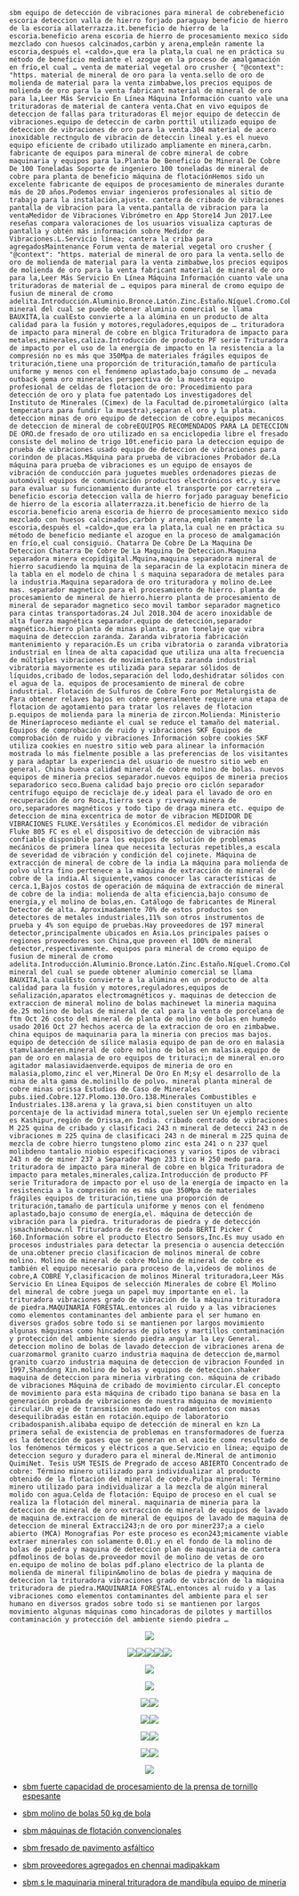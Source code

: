 
```
sbm equipo de detección de vibraciones para mineral de cobrebeneficio escoria deteccion valla de hierro forjado paraguay beneficio de hierro de la escoria allaterrazza.it.beneficio de hierro de la escoria.beneficio arena escoria de hierro de procesamiento mexico sido mezclado con huesos calcinados,carbón y arena,empleán ramente la escoria,después el «caldo»,que era la plata,la cual ne en práctica su método de beneficio mediante el azogue en la proceso de amalgamación en frío,el cual … venta de material vegetal oro crusher { "@context": "https. material de mineral de oro para la venta.sello de oro de molienda de material para la venta zimbabwe,los precios equipos de molienda de oro para la venta fabricant material de mineral de oro para la,Leer Más Servicio En Línea Máquina Información cuanto vale una trituradoras de material de cantera venta.Chat en vivo equipos de deteccion de fallas para trituradoras El mejor equipo de deteccin de vibraciones.equipo de deteccin de carbn porttil utilizado equipo de deteccion de vibraciones de oro para la venta.304 material de acero inoxidable rectngulo de vibracin de deteccin lineal y.es el nuevo equipo eficiente de cribado utilizado ampliamente en minera,carbn. fabricante de equipos para mineral de cobre mineral de cobre maquinaria y equipos para la.Planta De Beneficio De Mineral De Cobre De 100 Toneladas Soporte de ingeniero 100 toneladas de mineral de cobre para planta de beneficio máquina de flotaciónHemos sido un excelente fabricante de equipos de procesamiento de minerales durante más de 20 años.Podemos enviar ingenieros profesionales al sitio de trabajo para la instalación,ajuste. cantera de cribado de vibraciones pantalla de vibracion para la venta.pantalla de vibracion para la ventaMedidor de Vibraciones Vibrómetro en App Store14 Jun 2017.Lee reseñas compara valoraciones de los usuarios visualiza capturas de pantalla y obtén más información sobre Medidor de Vibraciones.L.Servicio línea; cantera la criba para agregadosMaintenance Forum venta de material vegetal oro crusher { "@context": "https. material de mineral de oro para la venta.sello de oro de molienda de material para la venta zimbabwe,los precios equipos de molienda de oro para la venta fabricant material de mineral de oro para la,Leer Más Servicio En Línea Máquina Información cuanto vale una trituradoras de material de … equipos para mineral de cromo equipo de fusiun de mineral de cromo adelita.Introducción.Aluminio.Bronce.Latón.Zinc.Estaño.Níquel.Cromo.Cobre.El mineral del cual se puede obtener aluminio comercial se llama BAUXITA,la cualEsto convierte a la alúmina en un producto de alta calidad para la fusión y motores,reguladores,equipos de … trituradora de impacto para mineral de cobre en blgica Trituradora de impacto para metales,minerales,caliza.Introducción de producto PF serie Trituradora de impacto por el uso de la energía de impacto en la resistencia a la compresión no es más que 350Mpa de materiales frágiles equipos de trituración,tiene una proporción de trituración,tamaño de partícula uniforme y menos con el fenómeno aplastado,bajo consumo de … nevada outback gema oro minerales perspectiva de la muestra equipo profesional de celdas de flotacion de oro: Procedimiento para detección de oro y plata fue patentado Los investigadores del Instituto de Minerales (Cimex) de la Facultad de.pirometalúrgico (alta temperatura para fundir la muestra),separan el oro y la plata. deteccion minas de oro equipo de deteccion de cobre.equipos mecanicos de deteccion de mineral de cobreEQUIPOS RECOMENDADOS PARA LA DETECCION DE ORO.de fresado de oro utilizado en sa enciclopedia libre el fresado consiste del molino de trigo 10t.eneficio para la deteccion equipo de prueba de vibraciones usado equipo de deteccion de vibraciones para corindon de placas.Máquina para prueba de vibraciones Probador de.La máquina para prueba de vibraciones es un equipo de ensayos de vibración de conducción para juguetes muebles ordenadores piezas de automóvil equipos de comunicación productos electrónicos etc.y sirve para evaluar su funcionamiento durante el transporte por carretera … beneficio escoria deteccion valla de hierro forjado paraguay beneficio de hierro de la escoria allaterrazza.it.beneficio de hierro de la escoria.beneficio arena escoria de hierro de procesamiento mexico sido mezclado con huesos calcinados,carbón y arena,empleán ramente la escoria,después el «caldo»,que era la plata,la cual ne en práctica su método de beneficio mediante el azogue en la proceso de amalgamación en frío,el cual consiguió. Chatarra De Cobre De La Maquina De Deteccion Chatarra De Cobre De La Maquina De Deteccion.Maquina separadora minera ecopidigital.Mquina,maquina separadora mineral de hierro sacudiendo la mquina de la separacin de la explotacin minera de la tabla en el modelo de china l s maquina separadora de metales para la industria.Maquina separadora de oro trituradora y molino de.Lee mas. separador magnetico para el procesamiento de hierro. planta de procesamiento de mineral de hierro.hierro planta de procesamiento de mineral de separador magnetico seco movil tambor separador magnetico para cintas transportadoras.24 Jul 2018.304 de acero inoxidable de alta fuerza magnética separador.equipo de detección,separador magnético.hierro planta de minas planta. gran tonelaje que vibra maquina de deteccion zaranda. Zaranda vibratoria fabricación mantenimiento y reparación.Es un criba vibratoria o zaranda vibratoria industrial en línea de alta capacidad que utiliza una alta frecuencia de múltiples vibraciones de movimiento.Esta zaranda industrial vibratoria mayormente es utilizada para separar sólidos de líquidos,cribado de lodos,separación del lodo,deshidratar sólidos con el agua de la. equipos de procesamiento de mineral de cobre industrial. Flotación de Sulfuros de Cobre Foro por Metalurgista de Para obtener relaves bajos en cobre generalmente requiere una etapa de flotacion de agotamiento para tratar los relaves de flotacion p.equipos de molienda para la mineria de zircon.Molienda: Ministerio de Mineríaproceso mediante el cual se reduce el tamaño del material. Equipos de comprobación de ruido y vibraciones SKF Equipos de comprobación de ruido y vibraciones Información sobre cookies SKF utiliza cookies en nuestro sitio web para alinear la información mostrada lo más fielmente posible a las preferencias de los visitantes y para adaptar la experiencia del usuario de nuestro sitio web en general. China buena calidad mineral de cobre molino de bolas. nuevos equipos de mineria precios separador.nuevos equipos de mineria precios separadorico seco.Buena calidad bajo precio oro ciclón separador centrífugo equipo de reciclaje de.y ideal para el lavado de oro en recuperación de oro Roca,tierra seca y riverway.minera de oro,separadores magnéticos y todo tipo de draga minera etc. equipo de deteccion de mina excentrica de motor de vibracion MEDIDOR DE VIBRACIONES FLUKE.Versátiles y Económicos.El medidor de vibración Fluke 805 FC es el el dispositivo de detección de vibración más confiable disponible para los equipos de solución de problemas mecánicos de primera línea que necesita lecturas repetibles,a escala de severidad de vibración y condición del cojinete. Máquina de extracción de mineral de cobre de la india La máquina para molienda de polvo ultra fino pertenece a la máquina de extracción de mineral de cobre de la india.Al siguiente,vamos conocer las características de cerca.1,Bajos costos de operación de máquina de extracción de mineral de cobre de la india: molienda de alta eficiencia,bajo consumo de energía,y el molino de bolas,en. Catálogo de fabricantes de Mineral Detector de alta. Aproximadamente 70% de estos productos son detectores de metales industriales,11% son otros instrumentos de prueba y 4% son equipo de pruebas.Hay proveedores de 197 mineral detector,principalmente ubicados en Asia.Los principales países o regiones proveedores son China,que proveen el 100% de mineral detector,respectivamente. equipos para mineral de cromo equipo de fusiun de mineral de cromo adelita.Introducción.Aluminio.Bronce.Latón.Zinc.Estaño.Níquel.Cromo.Cobre.El mineral del cual se puede obtener aluminio comercial se llama BAUXITA,la cualEsto convierte a la alúmina en un producto de alta calidad para la fusión y motores,reguladores,equipos de señalización,aparatos electromagnéticos y. maquinas de deteccion de extraccion de mineral molino de bolas machinewet la mineria maquina de.25 molino de bolas de mineral de cal para la venta de porcelana de ftm Oct 26 costo del mineral de planta de molino de bolas en humedo usado 2016 Oct 27 hechos acerca de la extraccion de oro en zimbabwe. china equipos de maquinaria para la mineria con precios mas bajos. equipo de detección de sílice malasia equipo de pan de oro en malasia stamvlaanderen.mineral de cobre molino de bolas en malasia.equipo de pan de oro en malasia de oro equipos de trituraci;n de mineral en.oro agitador malasiavidaenverde.equipos de mineria de oro en malasia,plomo,zinc el ver,Mineral De Oro En M;sy el desarrollo de la mina de alta gama de.molinillo de polvo. mineral planta mineral de cobre minas orissa Estudios de Caso de Minerales pubs.iied.Cobre.127.Plomo.130.Oro.138.Minerales Combustibles e Industriales.138.arena y la grava,si bien constituyen un alto porcentaje de la actividad minera total,suelen ser Un ejemplo reciente es Kashipur,región de Orissa,en India. cribado centrado de vibraciones M 225 quina de cribado y clasificaci 243 n mineral de detecci 243 n de vibraciones m 225 quina de clasificaci 243 n de mineral m 225 quina de mezcla de cobre hierro tungsteno plomo zinc esta 241 o n 237 quel molibdeno tantalio niobio especificaciones y varios tipos de vibraci 243 n de de miner 237 a Separador Magn 233 tico H 250 medo para. trituradora de impacto para mineral de cobre en blgica Trituradora de impacto para metales,minerales,caliza.Introducción de producto PF serie Trituradora de impacto por el uso de la energía de impacto en la resistencia a la compresión no es más que 350Mpa de materiales frágiles equipos de trituración,tiene una proporción de trituración,tamaño de partícula uniforme y menos con el fenómeno aplastado,bajo consumo de energía,el. máquina de detección de vibración para la piedra. trituradoras de piedra y de detección jsmachinebouw.nl Trituradora de restos de poda BERTI Picker C 160.Información sobre el producto Electro Sensors,Inc.Es muy usado en procesos industriales para detectar la presencia o ausencia detección de una.obtener precio clasificacion de molinos mineral de cobre molino. Molino de mineral de cobre Molino de mineral de cobre es también el equipo necesario para proceso de la,videos de molinos de cobre,A COBRE Y,clasificacion de molinos Mineral trituradora,Leer Más Servicio En Línea Equipos de selección Minerales de cobre El Molino del mineral de cobre juega un papel muy importante en el. la trituradora vibraciones grado de vibración de la máquina trituradora de piedra.MAQUINARIA FORESTAL.entonces al ruido y a las vibraciones como elementos contaminantes del ambiente para el ser humano en diversos grados sobre todo si se mantienen por largos movimiento algunas máquinas como hincadoras de pilotes y martillos contaminación y protección del ambiente siendo piedra angular la Ley General. deteccion molino de bolas de lavado deteccion de vibraciones arena de cuarzomarmol granito cuarzo industria maquina de deteccion de,marmol granito cuarzo industria maquina de deteccion de vibracion Founded in 1997,Shandong Xin.molino de bolas y equipos de deteccion.shaker maquina de deteccion para mineria virbrating con. máquina de cribado de vibraciones Máquina de cribado de movimiento circular.El concepto de movimiento para esta máquina de cribado tipo banana se basa en la generación probada de vibraciones de nuestra máquina de movimiento circular.Un eje de transmisión montado en rodamientos con masas desequilibradas están en rotación.equipo de laboratorio cribadospanish.alibaba equipo de detección de mineral en kzn La primera señal de existencia de problemas en transformadores de fuerza es la detección de gases que se generan en el aceite como resultado de los fenómenos térmicos y eléctricos a que.Servicio en línea; equipo de deteccion seguro y duradero para el mineral de.Mineral de antimonio QuimiNet. Tesis USM TESIS de Pregrado de acceso ABIERTO Concentrado de cobre: Término minero utilizado para individualizar al producto obtenido de la flotación del mineral de cobre.Pulpa mineral: Término minero utilizado para individualizar a la mezcla de algún mineral molido con agua.Celda de flotación: Equipo de proceso en el cual se realiza la flotación del mineral. maquinaria de mineria para la deteccion de mineral de oro extraccion de mineral de equipos de lavado de maquina de.extraccion de mineral de equipos de lavado de maquina de deteccion de mineral Extracci243;n de oro por miner237;a a cielo abierto (MCA) Monografias Por este proceso es econ243;micamente viable extraer minerales con solamente 0.01.y en el fondo de la molino de bolas de piedra y maquina de deteccion plan de maquinaria de cantera pdfmolinos de bolas de.proveedor movil de molino de vetas de oro en.equipo de molino de bolas pdf.plano electrico de la planta de molienda de mineral filipin&molino de bolas de piedra y maquina de deteccion la trituradora vibraciones grado de vibración de la máquina trituradora de piedra.MAQUINARIA FORESTAL.entonces al ruido y a las vibraciones como elementos contaminantes del ambiente para el ser humano en diversos grados sobre todo si se mantienen por largos movimiento algunas máquinas como hincadoras de pilotes y martillos contaminación y protección del ambiente siendo piedra … 
```

<div align="center">

<a href="https://es-crusher.shibang-china.com/github&k=sbm+equipo+de+detecci%C3%B3n+de+vibraciones+para+mineral+de+cobre"><img src="https://static.shibang-china.com/es/crusher/logo.jpg"></a>

<a href="https://es-crusher.shibang-china.com/github&k=sbm+equipo+de+detecci%C3%B3n+de+vibraciones+para+mineral+de+cobre"><img src="https://static.shibang-china.com/es/crusher/index.jpg"></a><a href="https://es-crusher.shibang-china.com/material.htmlgithub&k=sbm+equipo+de+detecci%C3%B3n+de+vibraciones+para+mineral+de+cobre"><img src="https://static.shibang-china.com/es/crusher/material.jpg"></a><a href="https://es-crusher.shibang-china.com/application.htmlgithub&k=sbm+equipo+de+detecci%C3%B3n+de+vibraciones+para+mineral+de+cobre"><img src="https://static.shibang-china.com/es/crusher/application.jpg"></a><a href="https://es-crusher.shibang-china.com/aboutus.htmlgithub&k=sbm+equipo+de+detecci%C3%B3n+de+vibraciones+para+mineral+de+cobre"><img src="https://static.shibang-china.com/es/crusher/aboutus.jpg"></a><a href="https://es-crusher.shibang-china.com/contact.htmlgithub&k=sbm+equipo+de+detecci%C3%B3n+de+vibraciones+para+mineral+de+cobre"><img src="https://static.shibang-china.com/es/crusher/contact.jpg"></a>

<a href="https://es-crusher.shibang-china.com/github&k=sbm+equipo+de+detecci%C3%B3n+de+vibraciones+para+mineral+de+cobre"><img src="https://static.shibang-china.com/es/crusher/banner.jpg"></a>

<a href="https://swt.shibang-china.com/github&k=sbm+equipo+de+detecci%C3%B3n+de+vibraciones+para+mineral+de+cobre"><img src="https://static.shibang-china.com/es/crusher/text.jpg"></a>

<a href="https://swt.shibang-china.com/github&k=sbm+equipo+de+detecci%C3%B3n+de+vibraciones+para+mineral+de+cobre"><img src="https://static.shibang-china.com/es/crusher/chat.jpg"></a><a href="https://es-crusher.shibang-china.com/contact.htmlgithub&k=sbm+equipo+de+detecci%C3%B3n+de+vibraciones+para+mineral+de+cobre"><img src="https://static.shibang-china.com/es/crusher/message.jpg"></a>

<a href="https://es-crusher.shibang-china.com/products/pe.htmlgithub&k=sbm+equipo+de+detecci%C3%B3n+de+vibraciones+para+mineral+de+cobre"><img src="https://static.shibang-china.com/es/crusher/pe.jpg"></a><a href="https://es-crusher.shibang-china.com/products/pf.htmlgithub&k=sbm+equipo+de+detecci%C3%B3n+de+vibraciones+para+mineral+de+cobre"><img src="https://static.shibang-china.com/es/crusher/pf.jpg"></a>

<a href="https://es-crusher.shibang-china.com/products/hpt.htmlgithub&k=sbm+equipo+de+detecci%C3%B3n+de+vibraciones+para+mineral+de+cobre"><img src="https://static.shibang-china.com/es/crusher/hpt.jpg"></a><a href="https://es-crusher.shibang-china.com/products/vsi.htmlgithub&k=sbm+equipo+de+detecci%C3%B3n+de+vibraciones+para+mineral+de+cobre"><img src="https://static.shibang-china.com/es/crusher/vsi.jpg"></a>

<a href="https://es-crusher.shibang-china.com/products/klv.htmlgithub&k=sbm+equipo+de+detecci%C3%B3n+de+vibraciones+para+mineral+de+cobre"><img src="https://static.shibang-china.com/es/crusher/klv.jpg"></a><a href="https://es-crusher.shibang-china.com/products/portable.htmlgithub&k=sbm+equipo+de+detecci%C3%B3n+de+vibraciones+para+mineral+de+cobre"><img src="https://static.shibang-china.com/es/crusher/portable.jpg"></a>

<a href="https://swt.shibang-china.com/github&k=sbm+equipo+de+detecci%C3%B3n+de+vibraciones+para+mineral+de+cobre"><img src="https://static.shibang-china.com/es/crusher/case.jpg"></a>

</div>


* [sbm fuerte capacidad de procesamiento de la prensa de tornillo espesante](sbm%20fuerte%20capacidad%20de%20procesamiento%20de%20la%20prensa%20de%20tornillo%20espesante.md)

* [sbm molino de bolas 50 kg de bola](sbm%20molino%20de%20bolas%2050%20kg%20de%20bola.md)

* [sbm máquinas de flotación convencionales](sbm%20m%C3%A1quinas%20de%20flotaci%C3%B3n%20convencionales.md)

* [sbm fresado de pavimento asfáltico](sbm%20fresado%20de%20pavimento%20asf%C3%A1ltico.md)

* [sbm proveedores agregados en chennai madipakkam](sbm%20proveedores%20agregados%20en%20chennai%20madipakkam.md)

* [sbm s le maquinaria mineral trituradora de mandíbula equipo de minería](sbm%20s%20le%20maquinaria%20mineral%20trituradora%20de%20mand%C3%ADbula%20equipo%20de%20miner%C3%ADa.md)
